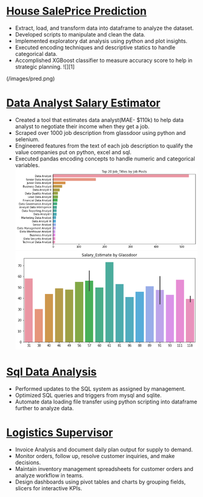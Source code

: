 # [House SalePrice Prediction](https://github.com/Ramsyz/House-SalePrice.git)
- Extract, load, and transform data into dataframe to analyze the dataset.
- Developed scripts to manipulate and clean the data.
- Implemented exploratory dat analysis using python and plot insights.
- Executed encoding techniques and descriptive statics to handle categorical data.
- Accomplished XGBoost classifier to measure accuracy score to help in strategic planning.
![][1]

(/images/pred.png)
 
# [Data Analyst Salary Estimator](https://github.com/Ramsyz/Data-Analyst-Jobs.git)
- Created a tool that estimates data analyst(MAE- $110k) to help data analyst to negotiate their income when they get a job.
- Scraped over 1000 job description from glassdoor using python and selenium.  
- Engineered features from the text of each job description to qualify the value companies put on python, excel and sql.
- Executed pandas encoding concepts to handle numeric and categorical variables.
![](/images/JobTitle.png)
![](/images/Salary.png)

# [Sql Data Analysis](https://github.com/Ramsyz/sqlite.git)
- Performed updates to the SQL system as assigned by management.
- Optimized SQL queries and triggers from mysql and sqlite.
- Automate data loading file transfer using python scripting into dataframe further to analyze data.

# [Logistics Supervisor]()
- Invoice Analysis and document daily plan output for supply to demand.
- Monitor orders, follow up, resolve customer inquiries, and make decisions.
- Maintain inventory management spreadsheets for customer orders and analyze workflow in teams.
- Design dashboards using pivot tables and charts by grouping fields, slicers for interactive KPIs.



